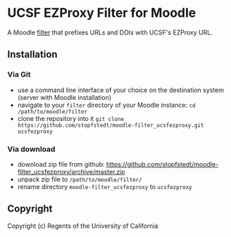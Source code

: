 # UCSF EZProxy Filter for Moodle

A Moodle [filter](https://docs.moodle.org/dev/Filters) that prefixes URLs and DOIs with UCSF's EZProxy URL.

## Installation

### Via Git
* use a command line interface of your choice on the destination system (server with Moodle installation)
* navigate to your `filter` directory of your Moodle instance: `cd /path/to/moodle/filter`
* clone the repository into it `git clone https://github.com/stopfstedt/moodle-filter_ucsfezproxy.git ucsfezproxy`

### Via download
* download zip file from github: https://github.com/stopfstedt/moodle-filter_ucsfezproxy/archive/master.zip
* unpack zip file to `/path/to/moodle/filter/`
* rename directory `moodle-filter_ucsfezproxy` to `ucsfezproxy`

## Copyright
Copyright (c) Regents of the University of California
